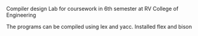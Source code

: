 Compiler design Lab for coursework in 6th semester at RV College of Engineering

The programs can be compiled using lex and yacc. Installed flex and bison
